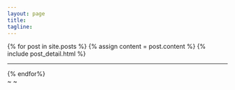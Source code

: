 ```yaml
---
layout: page
title: 
tagline: 
---
```

<div class="blog-index">
  {% for post in site.posts %}
    {% assign content = post.content %}
    {% include post_detail.html %}
    <hr />
  {% endfor%}
</div>
~
~
